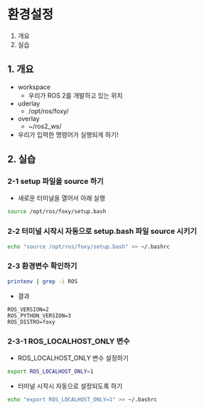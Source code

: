 # 환경설정
1. 개요
2. 실습

## 1. 개요
* workspace
  * 우리가 ROS 2를 개발하고 있는 위치
* uderlay
  * /opt/ros/foxy/
* overlay
  * ~/ros2_ws/
* 우리가 입력한 명령어가 실행되게 하기!

## 2. 실습
### 2-1 setup 파일을 source 하기
* 새로운 터미널을 열어서 아래 실행
```bash
source /opt/ros/foxy/setup.bash
```

### 2-2 터미널 시작시 자동으로 setup.bash 파일 source 시키기
```bash
echo "source /opt/ros/foxy/setup.bash" >> ~/.bashrc
```

### 2-3 환경변수 확인하기
```bash
printenv | grep -i ROS
```

* 결과
```
ROS_VERSION=2
ROS_PYTHON_VERSION=3
ROS_DISTRO=foxy
```

### 2-3-1 ROS_LOCALHOST_ONLY 변수
* ROS_LOCALHOST_ONLY 변수 설정하기
```bash
export ROS_LOCALHOST_ONLY=1
```

* 터미널 시작시 자동으로 설정되도록 하기
```bash
echo "export ROS_LOCALHOST_ONLY=1" >> ~/.bashrc
```